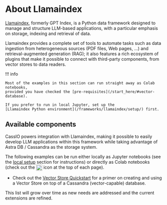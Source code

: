 # About Llamaindex

[Llamaindex](https://gpt-index.readthedocs.io/en/latest/index.html),
formerly GPT Index, is a Python data framework designed to manage and structure
LLM-based applications, with a particular emphasis on storage,
indexing and retrieval of data.

Llamaindex provides a complete set of tools to automate tasks such as
data ingestion from heterogeneous sources (PDF files, Web pages, ...) and
retrieval-augmented generation (RAG); it also features a rich ecosystem of
plugins that make it possible to connect with third-party components,
from vector stores to data readers.

!!! info

    Most of the examples in this section can run straight away as Colab notebooks,
    provided you have checked the [pre-requisites](/start_here/#vector-database).

    If you prefer to run in local Jupyter, set up the
    [Llamaindex Python environment](/frameworks/llamaindex/setup/) first.

## Available components

CassIO powers integration with Llamaindex, making it possible to easily
develop LLM applications within this framework while taking advantage
of Astra DB / Cassandra as the storage system.

The following examples can be run either locally as Jupyter notebooks
(see the [local setup](/frameworks/llamaindex/setup/)
section for instructions) or directly as Colab
notebooks (check out the
<img src="/images/colab.png" style="height: 1.4em; vertical-align: middle;"/>
icon at the top of each page).

- Check out the [Vector Store Quickstart](/frameworks/llamaindex/vector-quickstart/) for a primer on creating and using a Vector Store on top of a Cassandra (vector-capable) database.

This list will grow over time as new needs are addressed
and the current extensions are refined.